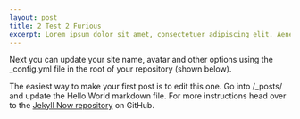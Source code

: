 ```yaml
---
layout: post
title: 2 Test 2 Furious
excerpt: Lorem ipsum dolor sit amet, consectetuer adipiscing elit. Aenean commodo ligula eget dolor.
---
```


Next you can update your site name, avatar and other options using the _config.yml file in the root of your repository (shown below).

The easiest way to make your first post is to edit this one. Go into /_posts/ and update the Hello World markdown file. For more instructions head over to the [Jekyll Now repository](https://github.com/barryclark/jekyll-now) on GitHub.
